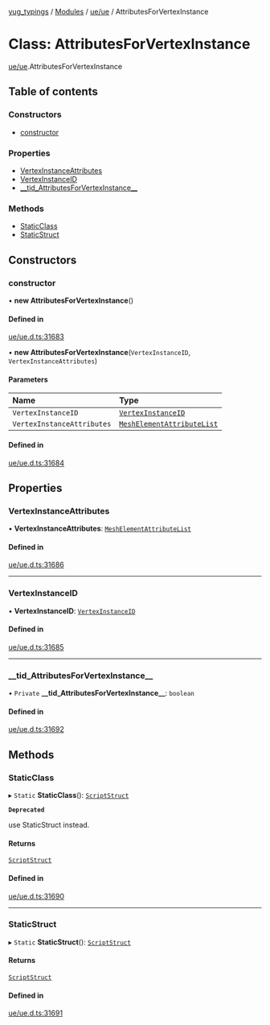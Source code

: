 [yug_typings](../README.md) / [Modules](../modules.md) / [ue/ue](../modules/ue_ue.md) / AttributesForVertexInstance

# Class: AttributesForVertexInstance

[ue/ue](../modules/ue_ue.md).AttributesForVertexInstance

## Table of contents

### Constructors

- [constructor](ue_ue.AttributesForVertexInstance.md#constructor)

### Properties

- [VertexInstanceAttributes](ue_ue.AttributesForVertexInstance.md#vertexinstanceattributes)
- [VertexInstanceID](ue_ue.AttributesForVertexInstance.md#vertexinstanceid)
- [\_\_tid\_AttributesForVertexInstance\_\_](ue_ue.AttributesForVertexInstance.md#__tid_attributesforvertexinstance__)

### Methods

- [StaticClass](ue_ue.AttributesForVertexInstance.md#staticclass)
- [StaticStruct](ue_ue.AttributesForVertexInstance.md#staticstruct)

## Constructors

### constructor

• **new AttributesForVertexInstance**()

#### Defined in

[ue/ue.d.ts:31683](https://github.com/YugMetaverse/yug_typings/blob/b7d9b19/ue/ue.d.ts#L31683)

• **new AttributesForVertexInstance**(`VertexInstanceID`, `VertexInstanceAttributes`)

#### Parameters

| Name | Type |
| :------ | :------ |
| `VertexInstanceID` | [`VertexInstanceID`](ue_ue.VertexInstanceID.md) |
| `VertexInstanceAttributes` | [`MeshElementAttributeList`](ue_ue.MeshElementAttributeList.md) |

#### Defined in

[ue/ue.d.ts:31684](https://github.com/YugMetaverse/yug_typings/blob/b7d9b19/ue/ue.d.ts#L31684)

## Properties

### VertexInstanceAttributes

• **VertexInstanceAttributes**: [`MeshElementAttributeList`](ue_ue.MeshElementAttributeList.md)

#### Defined in

[ue/ue.d.ts:31686](https://github.com/YugMetaverse/yug_typings/blob/b7d9b19/ue/ue.d.ts#L31686)

___

### VertexInstanceID

• **VertexInstanceID**: [`VertexInstanceID`](ue_ue.VertexInstanceID.md)

#### Defined in

[ue/ue.d.ts:31685](https://github.com/YugMetaverse/yug_typings/blob/b7d9b19/ue/ue.d.ts#L31685)

___

### \_\_tid\_AttributesForVertexInstance\_\_

• `Private` **\_\_tid\_AttributesForVertexInstance\_\_**: `boolean`

#### Defined in

[ue/ue.d.ts:31692](https://github.com/YugMetaverse/yug_typings/blob/b7d9b19/ue/ue.d.ts#L31692)

## Methods

### StaticClass

▸ `Static` **StaticClass**(): [`ScriptStruct`](ue_ue.ScriptStruct.md)

**`Deprecated`**

use StaticStruct instead.

#### Returns

[`ScriptStruct`](ue_ue.ScriptStruct.md)

#### Defined in

[ue/ue.d.ts:31690](https://github.com/YugMetaverse/yug_typings/blob/b7d9b19/ue/ue.d.ts#L31690)

___

### StaticStruct

▸ `Static` **StaticStruct**(): [`ScriptStruct`](ue_ue.ScriptStruct.md)

#### Returns

[`ScriptStruct`](ue_ue.ScriptStruct.md)

#### Defined in

[ue/ue.d.ts:31691](https://github.com/YugMetaverse/yug_typings/blob/b7d9b19/ue/ue.d.ts#L31691)
